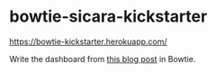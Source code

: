 # bowtie-sicara-kickstarter

https://bowtie-kickstarter.herokuapp.com/

Write the dashboard from [this blog post](https://blog.sicara.com/bokeh-dash-best-dashboard-framework-python-shiny-alternative-c5b576375f7f)
in Bowtie.
